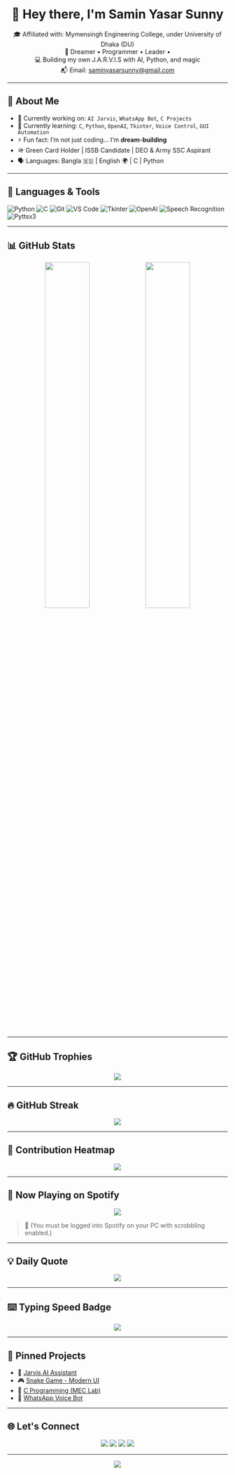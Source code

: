 <h1 align="center">👋 Hey there, I'm Samin Yasar Sunny</h1>

<p align="center">
  🎓 Affiliated with: Mymensingh Engineering College, under University of Dhaka (DU)
  <br>🧠 Dreamer • Programmer • Leader •   
  <br>💻 Building my own J.A.R.V.I.S with AI, Python, and magic  
  <br>📬 Email: <a href="mailto:saminyasarsunny@gmail.com">saminyasarsunny@gmail.com</a>
</p>

---

## 🚀 About Me

- 🔭 Currently working on: `AI Jarvis`, `WhatsApp Bot`, `C Projects`  
- 🌱 Currently learning: `C`, `Python`, `OpenAI`, `Tkinter`, `Voice Control`, `GUI Automation`  
- ⚡ Fun fact: I’m not just coding... I’m **dream-building**  
- 🪖 Green Card Holder | ISSB Candidate | DEO & Army SSC Aspirant  
- 🗣️ Languages: Bangla 🇧🇩 | English 🌍 | C | Python

---

## 🧰 Languages & Tools

![Python](https://img.shields.io/badge/-Python-3776AB?style=flat&logo=python&logoColor=white)
![C](https://img.shields.io/badge/-C-00599C?style=flat&logo=c&logoColor=white)
![Git](https://img.shields.io/badge/-Git-F05032?style=flat&logo=git&logoColor=white)
![VS Code](https://img.shields.io/badge/-VSCode-007ACC?style=flat&logo=visual-studio-code&logoColor=white)
![Tkinter](https://img.shields.io/badge/-Tkinter-FF69B4?style=flat&logo=python)
![OpenAI](https://img.shields.io/badge/-OpenAI-412991?style=flat&logo=openai&logoColor=white)
![Speech Recognition](https://img.shields.io/badge/-SpeechRecognition-40C057?style=flat&logo=google)
![Pyttsx3](https://img.shields.io/badge/-TTS-pyttsx3-orange)

---

## 📊 GitHub Stats

<p align="center">
  <img src="https://github-readme-stats.vercel.app/api?username=yasar-sys&show_icons=true&theme=tokyonight&hide_border=true" width="45%"/>
  <img src="https://github-readme-stats.vercel.app/api/top-langs/?username=yasar-sys&layout=compact&theme=tokyonight&hide_border=true" width="45%"/>
</p>

---

## 🏆 GitHub Trophies

<p align="center">
  <img src="https://github-profile-trophy.vercel.app/?username=yasar-sys&theme=onedark&margin-w=10&column=7" />
</p>

---

## 🔥 GitHub Streak

<p align="center">
  <img src="https://streak-stats.demolab.com?user=yasar-sys&theme=tokyonight&hide_border=true"/>
</p>

---

## 📍 Contribution Heatmap

<p align="center">
  <img src="https://github-readme-activity-graph.vercel.app/graph?username=yasar-sys&theme=tokyo-night&hide_border=true"/>
</p>

---

## 📱 Now Playing on Spotify

<p align="center">
  <img src="https://spotify-github-profile.vercel.app/api/view?uid=31xqz2ytd7knkl2qckw7ymftbjuq&cover_image=true&theme=novatorem&show_offline=true&background_color=000000&interchange=true" />
</p>

> 🎵 (You must be logged into Spotify on your PC with scrobbling enabled.)

---

## 💡 Daily Quote

<p align="center">
  <img src="https://quotes-github-readme.vercel.app/api?type=horizontal&theme=radical" />
</p>

---

## ⌨️ Typing Speed Badge

<p align="center">
  <img src="https://img.shields.io/badge/Typing%20Speed-80+%20WPM-green?style=for-the-badge&logo=windows95&logoColor=white" />
</p>

---

## 📌 Pinned Projects

- 🔧 [Jarvis AI Assistant](https://github.com/yasar-sys/jarvis-ai)
- 🎮 [Snake Game - Modern UI](https://github.com/yasar-sys/snake-game)
- 📘 [C Programming (MEC Lab)](https://github.com/yasar-sys/cse1201-c-lab)
- 💬 [WhatsApp Voice Bot](https://github.com/yasar-sys/whatsapp-bot)

---

## 🌐 Let's Connect

<p align="center">
  <a href="https://facebook.com/saminyasarofficial"><img src="https://img.shields.io/badge/Facebook-%231877F2.svg?style=flat&logo=facebook&logoColor=white"/></a>
  <a href="https://linkedin.com/in/saminyasarsunny"><img src="https://img.shields.io/badge/LinkedIn-blue?style=flat&logo=linkedin&logoColor=white"/></a>
  <a href="mailto:saminyasarsunny@gmail.com"><img src="https://img.shields.io/badge/Gmail-D14836?style=flat&logo=gmail&logoColor=white"/></a>
  <a href="https://youtube.com/@yourchannel"><img src="https://img.shields.io/badge/YouTube-red?style=flat&logo=youtube&logoColor=white"/></a>
</p>

---

<p align="center">
  <img src="https://readme-typing-svg.demolab.com?font=Fira+Code&duration=3000&pause=1000&color=0FF700&background=000000&center=true&vCenter=true&width=435&lines=I+am+not+just+coding...;I+am+building+the+future!;President+in+progress+🇧🇩" />
</p>
